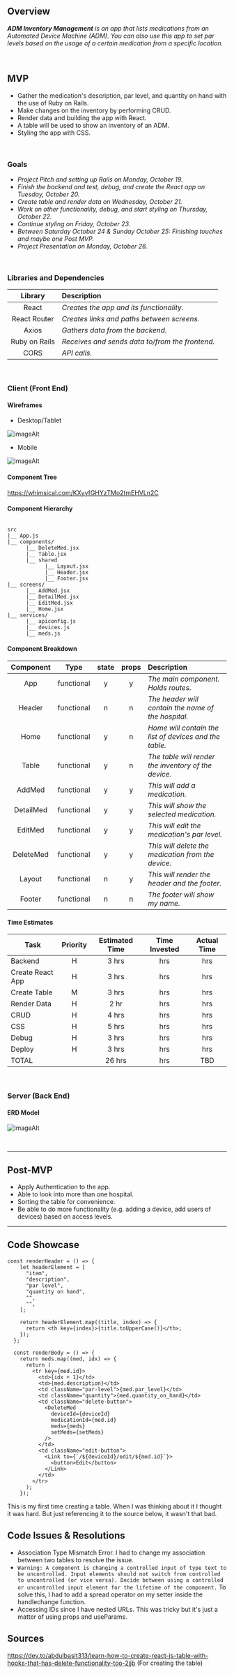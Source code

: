 ## Overview

_**ADM Inventory Management** is an app that lists medications from an Automated Device Machine (ADM). You can also use this app to set par levels based on the usage of a certain medication from a specific location._

<br>

## MVP

- Gather the medication's description, par level, and quantity on hand with the use of Ruby on Rails.
- Make changes on the inventory by performing CRUD.
- Render data and building the app with React.
- A table will be used to show an inventory of an ADM.
- Styling the app with CSS.

<br>

### Goals

- _Project Pitch and setting up Rails on Monday, October 19._
- _Finish the backend and test, debug, and create the React app on Tuesday, October 20._
- _Create table and render data on Wednesday, October 21._
- _Work on other functionality, debug, and start styling on Thursday, October 22._
- _Continue styling on Friday, October 23._
- _Between Saturday October 24 & Sunday October 25: Finishing touches and maybe one Post MVP._
- _Project Presentation on Monday, October 26._

<br>

### Libraries and Dependencies

|     Library      | Description                                |
| :--------------: | :----------------------------------------- |
|      React       | _Creates the app and its functionality._ |
|   React Router   | _Creates links and paths between screens._ |
| Axios | _Gathers data from the backend._ |
|     Ruby on Rails      | _Receives and sends data to/from the frontend._ |
|  CORS  | _API calls._ |

<br>

### Client (Front End)

#### Wireframes

- Desktop/Tablet

![imageAlt](https://i.imgur.com/x01LzQs.png)

- Mobile

![imageAlt](https://i.imgur.com/pkC6gbb.png)

#### Component Tree

https://whimsical.com/KXyyfGHYzTMo2tmEHVLn2C

#### Component Hierarchy

``` structure

src
|__ App.js
|__ components/
      |__ DeleteMed.jsx
      |__ Table.jsx
      |__ shared
            |__ Layout.jsx
            |__ Header.jsx
            |__ Footer.jsx
|__ screens/
      |__ AddMed.jsx
      |__ DetailMed.jsx
      |__ EditMed.jsx
      |__ Home.jsx
|__ services/
      |__ apiconfig.js
      |__ devices.js
      |__ meds.js

```

#### Component Breakdown

|  Component   |    Type    | state | props | Description                                                      |
| :----------: | :--------: | :---: | :---: | :--------------------------------------------------------------- |
| App | functional |   y   |   y   | _The main component. Holds routes._                 |
|    Header    | functional |   n   |   n   | _The header will contain the name of the hospital._               |
|  Home  | functional |   y   |   n   | _Home will contain the list of devices and the table._       |
|   Table    |   functional    |   y   |   n   | _The table will render the inventory of the device._      |
| AddMed | functional |   y   |   y   | _This will add a medication._                 |
| DetailMed | functional |   y   |   y   | _This will show the selected medication._                 |
| EditMed | functional |   y   |   y   | _This will edit the medication's par level._                 |
| DeleteMed | functional |   y   |   y   | _This will delete the medication from the device._                 |
| Layout | functional |   n   |   y   | _This will render the header and the footer._                 |
|    Footer    | functional |   n   |   n   | _The footer will show my name._ |

#### Time Estimates

| Task                | Priority | Estimated Time | Time Invested | Actual Time |
| ------------------- | :------: | :------------: | :-----------: | :---------: |
| Backend    |    H     |     3 hrs      |     hrs     |     hrs    |
| Create React App |    H     |     3 hrs      |      hrs     |     hrs     |
| Create Table    |    M     |     3 hrs      |      hrs     |     hrs    |
| Render Data    |    H     |     2 hr      |      hrs     |     hrs    |
| CRUD    |    H     |     4 hrs      |      hrs     |     hrs    |
| CSS    |    H     |     5 hrs      |      hrs     |     hrs    |
| Debug    |    H     |     3 hrs      |      hrs     |     hrs    |
| Deploy    |    H     |     3 hrs      |      hrs     |     hrs    |
| TOTAL               |          |     26 hrs      |      hrs     |     TBD     |

<br>

### Server (Back End)

#### ERD Model

![imageAlt](https://i.imgur.com/jKVuUGW.png)

<br>

***

## Post-MVP

- Apply Authentication to the app.
- Able to look into more than one hospital.
- Sorting the table for convenience.
- Be able to do more functionality (e.g. adding a device, add users of devices) based on access levels.

***

## Code Showcase

```
const renderHeader = () => {
    let headerElement = [
      "item",
      "description",
      "par level",
      "quantity on hand",
      "",
      "",
    ];

    return headerElement.map((title, index) => {
      return <th key={index}>{title.toUpperCase()}</th>;
    });
  };

  const renderBody = () => {
    return meds.map((med, idx) => {
      return (
        <tr key={med.id}>
          <td>{idx + 1}</td>
          <td>{med.description}</td>
          <td className="par-level">{med.par_level}</td>
          <td className="quantity">{med.quantity_on_hand}</td>
          <td className="delete-button">
            <DeleteMed
              deviceId={deviceId}
              medicationId={med.id}
              meds={meds}
              setMeds={setMeds}
            />
          </td>
          <td className="edit-button">
            <Link to={`/${deviceId}/edit/${med.id}`}>
              <button>Edit</button>
            </Link>
          </td>
        </tr>
      );
    });
```
This is my first time creating a table. When I was thinking about it I thought it was hard. But just referencing it to the source below, it wasn't that bad.

## Code Issues & Resolutions

- Association Type Mismatch Error. I had to change my association between two tables to resolve the issue.
- `Warning: A component is changing a controlled input of type text to be uncontrolled. Input elements should not switch from controlled to uncontrolled (or vice versa). Decide between using a controlled or uncontrolled input element for the lifetime of the component.` To solve this, I had to add a spread operator on my setter inside the handlechange function.
- Accessing IDs since I have nested URLs. This was tricky but it's just a matter of using props and useParams.

## Sources

https://dev.to/abdulbasit313/learn-how-to-create-react-js-table-with-hooks-that-has-delete-functionality-too-2jjb (For creating the table)